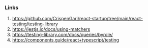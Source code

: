 ### Links

1. https://github.com/CrispenGari/react-startup/tree/main/react-testing/testing-library
2. https://jestjs.io/docs/using-matchers
3. https://testing-library.com/docs/queries/byrole/
4. https://components.guide/react+typescript/testing
